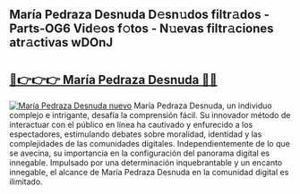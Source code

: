## María Pedraza Desnuda D𝚎sn𝚞dos filtr𝚊dos - Parts-OG6 Vid𝚎os f𝚘tos - N𝚞evas filtr𝚊ciones atr𝚊ctivas wDOnJ

# <h2><a href="http://mbduw2a.tromn.icu/?c=Mar%c3%ada+Pedraza+Desnuda">🔗👉👉👉 María Pedraza Desnuda 🔗🔗</a></h2>

[![María Pedraza Desnuda nuevo](https://i.imgur.com/pEAQMta.gif)](http://mbduw2a.tromn.icu/?c=Mar%c3%ada+Pedraza+Desnuda)
María Pedraza Desnuda, un individuo complejo e intrigante, desafía la comprensión fácil. Su innovador método de interactuar con el público en línea ha cautivado y enfurecido a los espectadores, estimulando debates sobre moralidad, identidad y las complejidades de las comunidades digitales. Independientemente de lo que se avecina, su importancia en la configuración del panorama digital es innegable. Impulsado por una determinación inquebrantable y un encanto innegable, el alcance de María Pedraza Desnuda en la comunidad digital es ilimitado.
